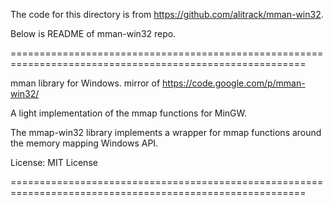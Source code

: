 The code for this directory is from https://github.com/alitrack/mman-win32.

Below is README of mman-win32 repo.

=========================================================================================================

mman library for Windows. mirror of https://code.google.com/p/mman-win32/

A light implementation of the mmap functions for MinGW.

The mmap-win32 library implements a wrapper for mmap functions around the memory mapping Windows API.

License: MIT License

=========================================================================================================

